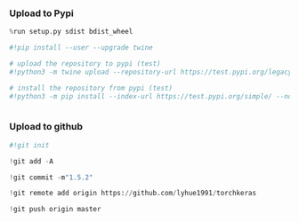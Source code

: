 ### Upload to  Pypi

```python
%run setup.py sdist bdist_wheel
```

```python
#!pip install --user --upgrade twine
```

```python
# upload the repository to pypi (test)
#!python3 -m twine upload --repository-url https://test.pypi.org/legacy/ dist/*
```

```python
# install the repository from pypi (test)
#!python3 -m pip install --index-url https://test.pypi.org/simple/ --no-deps torchkeras
```

```python

```

### Upload to github

```python
#!git init 
```

```python
!git add -A
```

```python
!git commit -m"1.5.2"
```

```python
!git remote add origin https://github.com/lyhue1991/torchkeras
```

```python
!git push origin master 
```

```python

```
